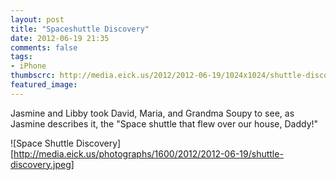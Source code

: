 ```yaml
---
layout: post
title: "Spaceshuttle Discovery"
date: 2012-06-19 21:35
comments: false
tags: 
- iPhone
thumbscrc: http://media.eick.us/2012/2012-06-19/1024x1024/shuttle-discovery.jpeg
featured_image:
---
```

Jasmine and Libby took David, Maria, and Grandma Soupy to see, as Jasmine describes it, the "Space shuttle that flew over our house, Daddy!"

![Space Shuttle Discovery][http://media.eick.us/photographs/1600/2012/2012-06-19/shuttle-discovery.jpeg]

